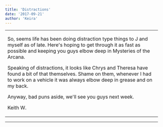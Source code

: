 ```yaml
---
title: 'Distractions'
date: '2017-09-21'
author: 'Keira'
---
```


<div>
<!-- Main content here -->
<table border="0" class="post"><tbody><tr><td>
   
   <div class="post_body">
       <p>So, seems life has been doing distraction type things to J and myself as of late. Here's hoping to get through it as fast as possible and keeping you guys elbow deep in Mysteries of the Arcana.</p><p>Speaking of distractions, it looks like Chrys and Theresa have found a bit of that themselves. Shame on them, whenever I had to work on a vehicle it was always elbow deep in grease and on my back.</p><p>Anyway, bad puns aside, we'll see you guys next week.</p><p>Keith W.</p>
   </div>
   </td></tr>
   </tbody></table><hr><table style="width:100%; border:0;" class="comment_table"><tbody></tbody></table>
<!-- End main content -->
              </div>

